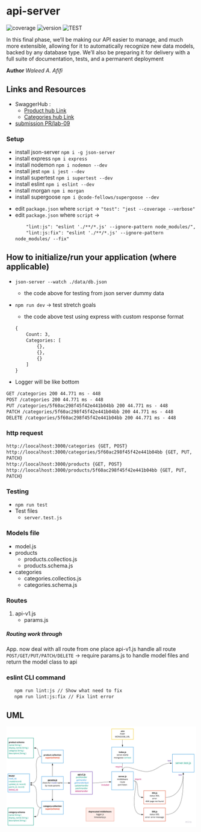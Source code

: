 # api-server
![coverage](https://img.shields.io/badge/coverage-100%25-yellowgreen) ![version](https://img.shields.io/badge/version-0.0.4-blue) ![TEST](https://img.shields.io/badge/Test-100-brightgreen)

In this final phase, we’ll be making our API easier to manage, and much more extensible, allowing for it to automatically recognize new data models, backed by any database type. We’ll also be preparing it for delivery with a full suite of documentation, tests, and a permanent deployment

**Author** _Waleed A. Afifi_

 ## Links and Resources
- SwaggerHub : 
   - [Product hub Link](https://app.swaggerhub.com/apis/wafifi/products/0.1)
   - [Categories hub Link](https://app.swaggerhub.com/apis/wafifi/class08-categoory/0.1)
- [submission PR/lab-09 ](https://github.com/waleedafifi-401-advanced-javascript/api-server/pull/5)
 

### Setup

- install json-server `npm i -g json-server`
- install express `npm i express`
- install nodemon `npm i nodemon --dev`
- install jest `npm i jest --dev`
- install supertest `npm i supertest --dev`
- install eslint `npm i eslint --dev`
- install morgan `npm i morgan`
- install supergoose `npm i @code-fellows/supergoose --dev`


* edit `package.json` where `script` -> `"test": "jest --coverage --verbose"`
* edit `package.json` where `script` -> 
   ```
       "lint:js": "eslint './**/*.js' --ignore-pattern node_modules/",
       "lint:js:fix": "eslint './**/*.js' --ignore-pattern node_modules/ --fix"

   ```
## How to initialize/run your application (where applicable)

* `json-server --watch ./data/db.json`
   * the code above for testing from json server dummy data
* `npm run dev` -> test stretch goals 
   * the code above test using express with custom response format
   ```
   {
       Count: 3,
       Categories: [
           {},
           {},
           {}
       ]
   } 
   ```

* Logger will be like bottom
```
GET /categories 200 44.771 ms - 448
POST /categories 200 44.771 ms - 448
PUT /categories/5f60ac298f45f42e441b04bb 200 44.771 ms - 448
PATCH /categories/5f60ac298f45f42e441b04bb 200 44.771 ms - 448
DELETE /categories/5f60ac298f45f42e441b04bb 200 44.771 ms - 448
```

### http request
```
http://loocalhost:3000/categories {GET, POST}
http://loocalhost:3000/categories/5f60ac298f45f42e441b04bb {GET, PUT, PATCH}
http://loocalhost:3000/products {GET, POST}
http://loocalhost:3000/products/5f60ac298f45f42e441b04bb {GET, PUT, PATCH}
```
 
### Testing
- `npm run test`
- Test files
   - `server.test.js`

### Models file
- model.js
- products
   - products.collectios.js
   - products.schema.js
- categories
   - categories.collectios.js
   - categories.schema.js

### Routes
1. api-v1.js
   * params.js

##### Routing work through
App. now deal with all route from one place api-v1.js handle all route `POST/GET/PUT/PATCH/DELETE` -> require params.js to handle model files and return the model class to api

### eslint CLI command
```
   npm run lint:js // Show what need to fix
   npm run lint:js:fix // Fix lint error

```
## UML

![UML Diagrame ](assets/uml3.jpg)

